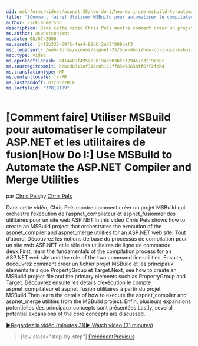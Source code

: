 ```yaml
---
uid: web-forms/videos/aspnet-35/how-do-i/how-do-i-use-msbuild-to-automate-the-aspnet-compiler-and-merge-utilities
title: '[Comment faire] Utiliser MSBuild pour automatiser le compilateur ASP.NET et les utilitaires de fusion | Microsoft Docs'
author: rick-anderson
description: Dans cette vidéo Chris Pels montre comment créer un projet MSBuild qui orchestre l’exécution des utilitaires aspnet_compiler et aspnet_merge pour un ASP...
ms.author: aspnetcontent
ms.date: 08/07/2008
ms.assetid: 14f2b333-59f5-4ae4-88db-2a78f809cef3
msc.legacyurl: /web-forms/videos/aspnet-35/how-do-i/how-do-i-use-msbuild-to-automate-the-aspnet-compiler-and-merge-utilities
msc.type: video
ms.openlocfilehash: 8414489f495ae2b194a503bf3129467c3219ce8c
ms.sourcegitcommit: b28cd0313af316c051c2ff8549865bff67f2fbb4
ms.translationtype: MT
ms.contentlocale: fr-FR
ms.lasthandoff: 07/05/2018
ms.locfileid: "37818189"
---
```

<a name="how-do-i-use-msbuild-to-automate-the-aspnet-compiler-and-merge-utilities"></a><span data-ttu-id="90c8d-103">[Comment faire] Utiliser MSBuild pour automatiser le compilateur ASP.NET et les utilitaires de fusion</span><span class="sxs-lookup"><span data-stu-id="90c8d-103">[How Do I:] Use MSBuild to Automate the ASP.NET Compiler and Merge Utilities</span></span>
====================
<span data-ttu-id="90c8d-104">par [Chris Pels](https://twitter.com/chrispels)</span><span class="sxs-lookup"><span data-stu-id="90c8d-104">by [Chris Pels](https://twitter.com/chrispels)</span></span>

<span data-ttu-id="90c8d-105">Dans cette vidéo, Chris Pels montre comment créer un projet MSBuild qui orchestre l’exécution de l’aspnet\_compilateur et aspnet\_fusionner des utilitaires pour un site web ASP.NET.</span><span class="sxs-lookup"><span data-stu-id="90c8d-105">In this video Chris Pels shows how to create an MSBuild project that orchestrates the execution of the aspnet\_compiler and aspnet\_merge utilities for an ASP.NET web site.</span></span> <span data-ttu-id="90c8d-106">Tout d’abord, Découvrez les notions de base du processus de compilation pour un site web ASP.NET et le rôle des utilitaires de ligne de commande deux.</span><span class="sxs-lookup"><span data-stu-id="90c8d-106">First, learn the fundamentals of the compilation process for an ASP.NET web site and the role of the two command line utilities.</span></span> <span data-ttu-id="90c8d-107">Ensuite, découvrez comment créer un fichier projet MSBuild et les principaux éléments tels que PropertyGroup et Target.</span><span class="sxs-lookup"><span data-stu-id="90c8d-107">Next, see how to create an MSBuild project file and the primary elements such as PropertyGroup and Target.</span></span> <span data-ttu-id="90c8d-108">Découvrez ensuite les détails d’exécution le compte aspnet\_compilateur et aspnet\_fusion utilitaires à partir du projet MSBuild.</span><span class="sxs-lookup"><span data-stu-id="90c8d-108">Then learn the details of how to execute the aspnet\_compiler and aspnet\_merge utilities from the MSBuild project.</span></span> <span data-ttu-id="90c8d-109">Enfin, plusieurs expansions potentielles des principaux concepts sont présentées.</span><span class="sxs-lookup"><span data-stu-id="90c8d-109">Lastly, several potential expansions of the core concepts are discussed.</span></span>

[<span data-ttu-id="90c8d-110">&#9654;Regardez la vidéo (minutes 31)</span><span class="sxs-lookup"><span data-stu-id="90c8d-110">&#9654; Watch video (31 minutes)</span></span>](https://channel9.msdn.com/Blogs/ASP-NET-Site-Videos/how-do-i-use-msbuild-to-automate-the-aspnet-compiler-and-merge-utilities)

> [!div class="step-by-step"]
> [<span data-ttu-id="90c8d-111">Précédent</span><span class="sxs-lookup"><span data-stu-id="90c8d-111">Previous</span></span>](how-do-i-serialize-a-graph-with-the-entity-framework.md)
